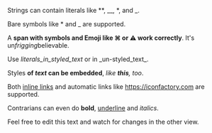 Strings can contain literals like \*\*, \_\_, \*, and \_.

Bare symbols like * and _ are supported.

A **span with symbols and Emoji like ⌘ or ⚠️ work correctly**. It's un*frigging*believable.

Use _literals\_in\_styled\_text_ or in \_un-styled\_text\_.

Styles **of _text_ can be embedded**, _like **this**, too_.

Both [inline links](https://iconfactory.com) and automatic links like <https://iconfactory.com> are supported.

Contrarians can even do __bold__, <u>underline</u> and *italics*.

Feel free to edit this text and watch for changes in the other view.
